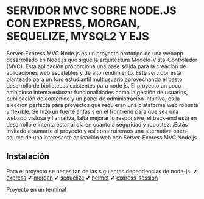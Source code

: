  
# SERVIDOR MVC SOBRE NODE.JS CON EXPRESS, MORGAN, SEQUELIZE, MYSQL2 Y EJS

Server-Express MVC Node.js es un proyecto prototipo de una webapp desarrollado en Node.js que sigue la arquitectura Modelo-Vista-Controlador (MVC). Esta aplicación proporciona una base sólida para la creación de aplicaciones web escalables y de alto rendimiento. Este servidor está planteado para un foro estudiantil multiusuario aprovechando el basto desarrollo de bibliotecas existentes para node js. El proyecto un poco ambicioso intenta esbozar funcionalidades como la gestión de usuarios, publicación de contenido y un panel de administración intuitivo, es la elección perfecta para proyectos que requieran una plataforma web robusta y flexible. Se hizo un fuerte énfasis en el front-end para que sea una webapp vistosa y llamativa, falta mejorar lo responsive, el back-end está en desarrollo e intenta estar al día en cuanto a seguridad y robustez. ¡Estás invitado a sumarte al proyecto y así construiremos una alternativa open-source de una interesante aplicación web con Server-Express MVC Node.js


## Instalación

Para el proyecto se necesitan de las siguientes dependencias de node-js: 
    ✔ [express](https://expressjs.com/es/starter/installing.html)
    ✔ [morgan](https://github.com/expressjs/morgan)
    ✔ [sequelize](https://sequelize.org)
    ✔ [helmet](https://helmetjs.github.io)
    ✔ [express-session](https://github.com/expressjs/session)
 
Proyecto en un terminal

